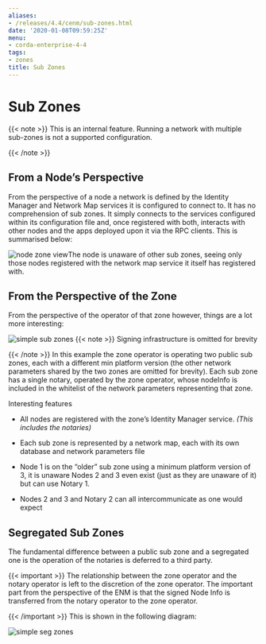 ```yaml
---
aliases:
- /releases/4.4/cenm/sub-zones.html
date: '2020-01-08T09:59:25Z'
menu:
- corda-enterprise-4-4
tags:
- zones
title: Sub Zones
---
```



# Sub Zones


{{< note >}}
This is an internal feature. Running a network with multiple sub-zones is not a supported configuration.

{{< /note >}}

## From a Node’s Perspective

From the perspective of a node a network is defined by the Identity Manager and Network Map services it is configured
                to connect to. It has no comprehension of sub zones. It simply connects to the services configured within its
                configuration file and, once registered with both, interacts with other nodes and the apps deployed upon it via the
                RPC clients. This is summarised below:

![node zone view](cenm/../resources/node-zone-view.png "node zone view")The node is unaware of other sub zones, seeing only those nodes registered with the network map service it itself has
                registered with.


## From the Perspective of the Zone

From the perspective of the operator of that zone however, things are a lot more interesting:

![simple sub zones](cenm/../resources/simple-sub-zones.png "simple sub zones")
{{< note >}}
Signing infrastructure is omitted for brevity

{{< /note >}}
In this example the zone operator is operating two public sub zones, each with a different min platform version (the
                other network parameters shared by the two zones are omitted for brevity). Each sub zone has a single notary, operated
                by the zone operator, whose nodeInfo is included in the whitelist of the network parameters representing that zone.

Interesting features


* All nodes are registered with the zone’s Identity Manager service. *(This includes the notaries)*


* Each sub zone is represented by a network map, each with its own database and network parameters file


* Node 1 is on the “older” sub zone using a minimum platform version of 3, it is unaware Nodes 2 and 3 even exist
                        (just as they are unaware of it) but can use Notary 1.


* Nodes 2 and 3 and Notary 2 can all intercommunicate as one would expect



## Segregated Sub Zones

The fundamental difference between a public sub zone and a segregated one is the operation of the notaries is
                deferred to a third party.


{{< important >}}
The relationship between the zone operator and the notary operator is left to the discretion
                    of the zone operator. The important part from the perspective of the ENM is that the signed Node Info
                    is transferred from the notary operator to the zone operator.


{{< /important >}}
This is shown in the following diagram:

![simple seg zones](cenm/../resources/simple-seg-zones.png "simple seg zones")
